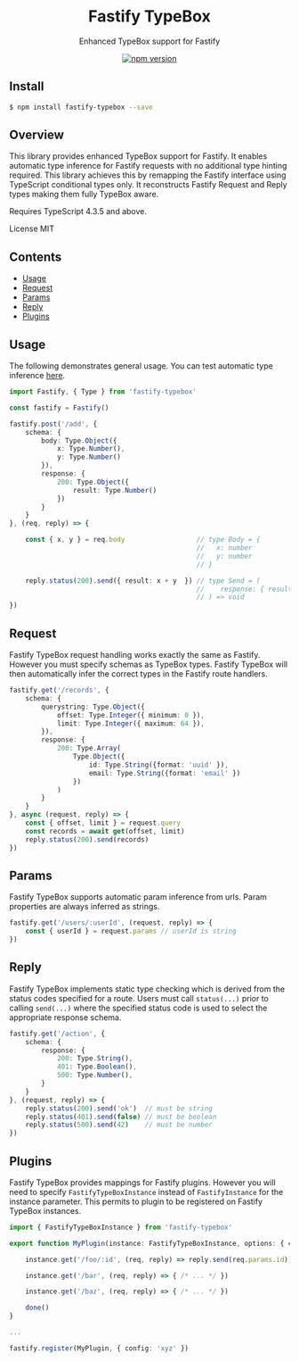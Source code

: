 <div align='center'>

<h1>Fastify TypeBox</h1>

<p>Enhanced TypeBox support for Fastify</p>

[![npm version](https://badge.fury.io/js/fastify-typebox.svg)](https://badge.fury.io/js/fastify-typebox)

</div>

## Install

```bash
$ npm install fastify-typebox --save
```

## Overview

This library provides enhanced TypeBox support for Fastify. It enables automatic type inference for Fastify requests with no additional type hinting required. This library achieves this by remapping the Fastify interface using TypeScript conditional types only. It reconstructs Fastify Request and Reply types making them fully TypeBox aware.

Requires TypeScript 4.3.5 and above.

License MIT

## Contents

- [Usage](#Usage)
- [Request](#Request)
- [Params](#Params)
- [Reply](#Reply)
- [Plugins](#Plugins)

## Usage

The following demonstrates general usage. You can test automatic type inference [here](https://www.typescriptlang.org/play?#code/JYWwDg9gTgLgBAMQIYGcbAGYE8A0cDecAKlmAKZwC+cGUEIcA5BqutgLQylkBGEAHowCwAKFEBjCADs0NVpixwAvInnYAFAEpRolmgUA6SGnWMA9EgAmlxnkKi4juCnEALMiCQAuAg6f++SywfEnIDAHkeACsycRh1fD9-ZLh+EO4DADkAVxAeMigtHCSUp2DiDJy8gq0S-0pNYpFSuCgyFEgZMh9E5panACYABiH0sMiYuIS6-sc2lGyAGxgxsizc-MLtPtmGmcdKEsORSjx1NoBHPDawRaxNZQA+XzEduEkZeEJ+PEVqFUuBkCilmpTMZjgXHIcAAQhAgsoXqDkSjQeCnGk4FINgV9qj8WiIY5ytjqlA8QTKSl0ccSjc7gY0EgYNkUOphkNNIyyFJLAlWu0litUnAANRwEENODoqEUADKPMsiPUFKpaulRLm7U6KG6BAFC2WPlJmyoqvVlPRDyUzwAbhBgJZRA0gA).

```typescript
import Fastify, { Type } from 'fastify-typebox'

const fastify = Fastify()

fastify.post('/add', { 
    schema: {
        body: Type.Object({
            x: Type.Number(),
            y: Type.Number()
        }),
        response: {
            200: Type.Object({
                result: Type.Number()
            })
        }
    }
}, (req, reply) => {

    const { x, y } = req.body                  // type Body = {
                                               //   x: number
                                               //   y: number
                                               // }

    reply.status(200).send({ result: x + y  }) // type Send = (
                                               //    response: { result: number }
                                               // ) => void
})
```

## Request

Fastify TypeBox request handling works exactly the same as Fastify. However you must specify schemas as TypeBox types. Fastify TypeBox will then automatically infer the correct types in the Fastify route handlers.

```typescript
fastify.get('/records', {
    schema: {
        querystring: Type.Object({
            offset: Type.Integer({ minimum: 0 }),
            limit: Type.Integer({ maximum: 64 }),
        }),
        response: {
            200: Type.Array(
                Type.Object({
                    id: Type.String({format: 'uuid' }),
                    email: Type.String({format: 'email' })
                })
            )
        }
    }
}, async (request, reply) => {
    const { offset, limit } = request.query
    const records = await get(offset, limit)
    reply.status(200).send(records)
})
```

## Params

Fastify TypeBox supports automatic param inference from urls. Param properties are always inferred as strings.

```typescript
fastify.get('/users/:userId', (request, reply) => {
    const { userId } = request.params // userId is string
})
```

## Reply

Fastify TypeBox implements static type checking which is derived from the status codes specified for a route. Users must call `status(...)` prior to calling `send(...)` where the specified status code is used to select the appropriate response schema.

```typescript
fastify.get('/action', {
    schema: {
        response: {
            200: Type.String(),
            401: Type.Boolean(),
            500: Type.Number(),
        }
    }
}, (request, reply) => {
    reply.status(200).send('ok')  // must be string
    reply.status(401).send(false) // must be boolean
    reply.status(500).send(42)    // must be number
})
```

## Plugins

Fastify TypeBox provides mappings for Fastify plugins. However you will need to specify `FastifyTypeBoxInstance` instead of `FastifyInstance` for the instance parameter. This permits to plugin to be registered on Fastify TypeBox instances.

```typescript
import { FastifyTypeBoxInstance } from 'fastify-typebox'

export function MyPlugin(instance: FastifyTypeBoxInstance, options: { config: any }, done: Function) {

    instance.get('/foo/:id', (req, reply) => reply.send(req.params.id))

    instance.get('/bar', (req, reply) => { /* ... */ })

    instance.get('/baz', (req, reply) => { /* ... */ })

    done()
}

...

fastify.register(MyPlugin, { config: 'xyz' })
```
